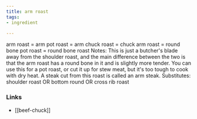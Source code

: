 ```yaml
---
title: arm roast
tags:
- ingredient

---
```

arm roast = arm pot roast = arm chuck roast = chuck arm roast = round bone pot roast = round bone roast Notes: This is just a butcher's blade away from the shoulder roast, and the main difference between the two is that the arm roast has a round bone in it and is slightly more tender. You can use this for a pot roast, or cut it up for stew meat, but it's too tough to cook with dry heat. A steak cut from this roast is called an arm steak. Substitutes: shoulder roast OR bottom round OR cross rib roast

### Links

* [[beef-chuck]]
